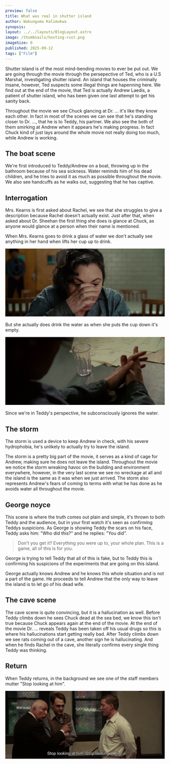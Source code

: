 ```yaml
---
preview: false
title: What was real in shutter island
author: Wakunguma Kalimukwa
synopsis: 
layout: ../../layouts/BlogLayout.astro
image: /thumbnails/hosting-rust.png
imageSize: 0
published: 2025-09-12
tags: ["Film"] 
---
```


Shutter island is of the most mind-bending movies to ever be put out. We are going through the movie through the persepective of Ted, who is a U.S Marshal, investigating shutter island. An island that houses the criminally insane, however, Ted suspects some illegal things are hapenning here. We find out at the end of the movie, that Ted is actually Andrew Laedis, a patient of shutter island, who has been given one last attempt to get his sanity back. 

Throughout the movie we see Chuck glancing at Dr. ... it's like they know each other. In fact in most of the scenes
we can see that he's standing closer to Dr. ..., that he is to Teddy, his partner. We also see the both of them
smirking at Andrew when it appears he's making progress. In fact Chuck kind of just lays around the whole movie
not really doing too much, while Andrew is working.

## The boat scene

We're first introduced to Teddy/Andrew on a boat, throwing up in the bathroom because of his sea sickness. Water
reminds him of his dead children, and he tries to avoid it as much as possible throughout the movie. We also see
handcuffs as he walks out, suggesting that he has captive.

## Interrogation

Mrs. Kearns is first asked about Rachel, we see that she struggles to give a description because Rachel doesn't
actually exist. Just after that, when asked about Dr. Sheehan the first thing she does is glance at Chuck, as 
anyone would glance at a person when their name is mentioned.

When Mrs. Kearns goes to drink a glass of water we don't actually see anything in her hand when lifts her cup
up to drink.

![Mrs. Kearns drinking water](../../assets/shutter-island/drinking-water.png)

But she actually does drink the water as when she puts the cup down it's empty.

![Mrs. Kearns' cup is empty](../../assets/shutter-island/cup-empty.png)

Since we're in Teddy's perspective, he subconsciously ignores the water.
## The storm
The storm is used a device to keep Andrew in check, with his severe hydrophobia, he's unlikely to actually try to 
leave the island.

The storm is a pretty big part of the movie, it serves as a kind of cage for Andrew, making sure he does not leave the island. Throughout the movie we notice the storm wreaking havoc on the building and environment everywhere, however, in the very last scene we see no wreckage at all and the island is the same as it was when we just arrived. The storm also represents Andrew's fears of coming to terms with what he has done as he
avoids water all throughout the movie.



## George noyce

This scene is where the truth comes out plain and simple, it's thrown to both Teddy and the audience, but in your
first watch it's seen as confirming Teddys suspicions. As George is showing Teddy the scars on his face, Teddy 
asks him: "Who did this?" and he replies: "You did".

> Don't you get it? Everything you were up to, your whole plan. This is a game, all of this is for you.

George is trying to tell Teddy that all of this is fake, but to Teddy this is confirming his suspicions of the 
experiments that are going on this island. 

George actually knows Andrew and he knows this whole situation and is not a part of the game. He proceeds to tell
Andrew that the only way to leave the island is to let go of his dead wife.

## The cave scene
The cave scene is quite convincing, but it is a hallucination as well.
Before Teddy climbs down he sees Chuck dead at the sea bed, we know this isn't true because Chuck
appears again at the end of the movie. At the end of the movie Dr. ... reveals Teddy has been taken off his
usual drugs so this is where his hallucinations start getting really bad. After Teddy climbs down we see rats
coming out of a cave, another sign he is hallucinating. And when he finds Rachel in the cave, she literally
confirms every single thing Teddy was thinking.

## Return
When Teddy returns, in the background we see one of the staff members mutter "Stop looking at him".

![](../../assets/shutter-island/stop-looking-at-him.png)
